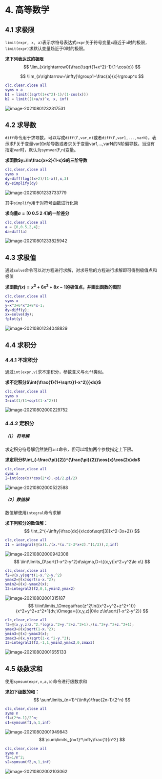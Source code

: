 # 4. 高等数学

## 4.1 求极限

`limit(expr, x, a)`表示求符号表达式`expr`关于符号变量`x`趋近于`a`时的极限，`limit(expr)`求默认变量趋近于0时的极限。

**求下列表达式的极限**
$$
\lim_{x\rightarrow0}\frac{\sqrt{1+x^2}-1}{1-\cos{x}}
$$

$$
\lim_{x\rightarrow+\infty}\lgroup1+\frac{a}{x}\rgroup^x
$$

```matlab
clc,clear,close all
syms x a
b1 = limit((sqrt(1+x^2)-1)/(1-cos(x)))
b2 = limit((1+a/x)^x, x, inf)
```

![image-20210801232317531](https://images.liumengyang.xyz/image-20210801232317531.png)

## 4.2 求导数

`diff`命令用于求导数，可以写成`diff(F,var,n)`或者`diff(F,var1,...,varN)`，表示求F关于变量var的n阶导数或者求关于变量var1,...,varN的N阶偏导数。当没有指定var时，默认为symvar(F,n)变量。

**求函数$y=\ln\frac{x+2}{1-x}$的三阶导数**

```matlab
clc,clear,close all
syms x
dy=diff(log((x+2)/(1-x)),x,3)
dy=simplify(dy)
```

![image-20210801233733779](https://images.liumengyang.xyz/image-20210801233733779.png)

其中`simplify`用于对符号函数进行化简

**求向量$a=\text{[0 0.5 2 4]}$的一阶差分**

```matlab
clc,clear,close all
a = [0,0.5,2,4];
da=diff(a)
```

![image-20210801233825942](https://images.liumengyang.xyz/image-20210801233825942.png)

## 4.3 求极值

通过`solve`命令可以对方程进行求解，对求导后的方程进行求解即可得到极值点和极值

**求函数$f(x)=x^3+6x^2+8x-1$的极值点，并画出函数的图形**

```matlab
clc,clear,close all
syms x
y=x^3+6*x^2+8*x-1;
dy=diff(y);
xx=solve(dy);
fplot(y)
```

![image-20210801234048829](https://images.liumengyang.xyz/image-20210801234048829.png)

## 4.4 求积分

### 4.4.1 不定积分

通过`int(expr,v)`求不定积分，参数含义与`diff`类似。

**求不定积分$\int{\frac{1}{1+\sqrt{(1-x^2)}}dx}$**

```matlab
clc,clear,close all
syms x
I=int(1/(1+sqrt(1-x^2)))
```

![image-20210802000229752](https://images.liumengyang.xyz/image-20210802000229752.png)

### 4.4.2 定积分



##### （1） 符号解

求定积分符号解仍然使用`int`命令，但可以增加两个参数指定上下限。

**求定积分$\int_{-\frac{\pi}{2}}^{\frac{\pi}{2}}\cos{x}\cos{2x}dx$**

```matlab
clc,clear,close all
syms x
I=int(cos(x)*cos(2*x),-pi/2,pi/2)
```

![image-20210802000522588](https://images.liumengyang.xyz/image-20210802000522588.png)

##### （2）数值解

数值解使用`integral`命令求解

**求下列积分的数值解：**
$$
\int_2^{+\infty}\frac{dx}{x\cdot\sqrt[3]{x^2-3x+2}}
$$

```matlab
clc,clear,close all
I1 = integral(@(x)1./(x.*(x.^2-3*x+2).^(1/3)),2,inf)
```

![image-20210802000942308](https://images.liumengyang.xyz/image-20210802000942308.png)
$$
\iint\limits_D\sqrt{1-x^2-y^2}d\sigma,D=\{(x,y)|x^2+y^2\le x\}
$$

```matlab
clc,clear,close all
f2=@(x,y)sqrt(1-x.^2-y.^2)
ymax2=@(x)sqrt(x-x.^2);
ymin2=@(x)-ymax2(x);
I2=integral2(f2,0,1,ymin2,ymax2)
```

![image-20210802001315187](https://images.liumengyang.xyz/image-20210802001315187.png)
$$
\iiint\limits_\Omega\frac{z^2\ln{(x^2+y^2+z^2+1)}}{x^2+y^2+z^2+1}dv,\Omega={(x,y,z)|0\le z\le\sqrt{1-x^2-y^2}}
$$

```matlab
clc,clear,close all
f3=@(x,y,z)z.^2.*log(x.^2+y.^2+z.^2+1)./(x.^2+y.^2+z.^2+1);
ymax3=@(x)sqrt(1-x.^2);
ymin3=@(x)-ymax3(x);
zmax3=@(x,y)sqrt(1-x.^2-y.^2);
I3=integral3(f3,-1,1,ymin3,ymax3,0,zmax3)
```

![image-20210802001655133](https://images.liumengyang.xyz/image-20210802001655133.png)

## 4.5 级数求和

使用`symsum(expr,v,a,b)`命令进行级数求和

**求如下级数的和：**
$$
\sum\limits_{n=1}^{\infty}\frac{2n-1}{2^n}
$$

```matlab
clc,clear,close all
syms n
f1=(2*n-1)/2^n;
s1=symsum(f1,n,1,inf)
```

![image-20210802001949843](https://images.liumengyang.xyz/image-20210802001949843.png)
$$
\sum\limits_{n=1}^\infty\frac{1}{n^2}
$$

```matlab
clc,clear,close all
syms n
f2=1/n^2;
s2=symsum(f2,n,1,inf)
```

![image-20210802002103062](https://images.liumengyang.xyz/image-20210802002103062.png)